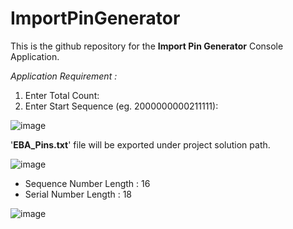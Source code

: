 # ImportPinGenerator
This is the github repository for the **Import Pin Generator** Console Application.

_Application Requirement :_
1. Enter Total Count:
2. Enter Start Sequence (eg. 2000000000211111):
   
![image](https://github.com/poemayphyu/ImportPinGenerator/assets/47621410/3d781ae2-4433-4fd8-a4b0-339d88accab6)

'**EBA_Pins.txt**' file will be exported under project solution path.

![image](https://github.com/poemayphyu/ImportPinGenerator/assets/47621410/317f519f-90ad-486b-a10d-85327706e733)


- Sequence Number Length : 16
- Serial Number Length : 18
  
![image](https://github.com/poemayphyu/ImportPinGenerator/assets/47621410/7d490d47-9e79-4dab-9923-f4ad99425794)

